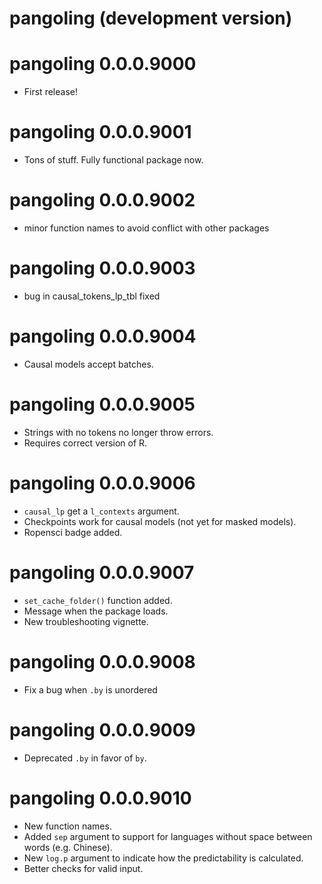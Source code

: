 # pangoling (development version)

# pangoling 0.0.0.9000
* First release!

# pangoling 0.0.0.9001
* Tons of stuff. Fully functional package now.

# pangoling 0.0.0.9002
* minor function names to avoid conflict with other packages

# pangoling 0.0.0.9003
* bug in causal_tokens_lp_tbl fixed

# pangoling 0.0.0.9004
* Causal models accept batches. 

# pangoling 0.0.0.9005
* Strings with no tokens no longer throw errors. 
* Requires correct version of R. 

# pangoling 0.0.0.9006
* `causal_lp` get a `l_contexts` argument.
* Checkpoints work for causal models (not yet for masked models).
* Ropensci badge added.


# pangoling 0.0.0.9007
* `set_cache_folder()` function added.
* Message when the package loads.
* New troubleshooting vignette.

# pangoling 0.0.0.9008
* Fix a bug when  `.by` is unordered

# pangoling 0.0.0.9009
* Deprecated `.by` in favor of `by`.

# pangoling 0.0.0.9010
* New function names.
* Added `sep` argument to support for languages without space between words (e.g. Chinese).
* New `log.p` argument to indicate how the predictability is calculated.
* Better checks for valid input.

